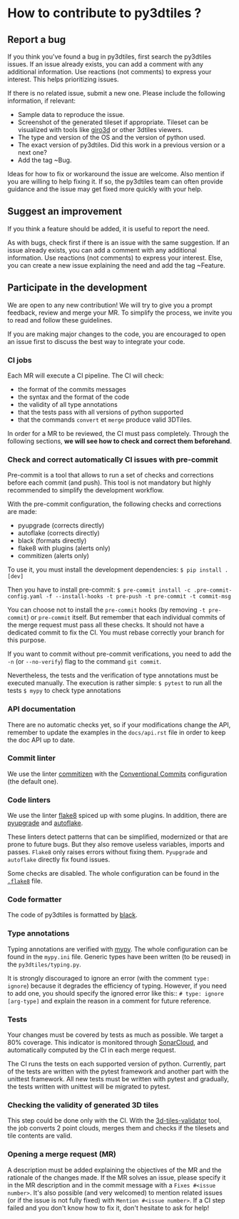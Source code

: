 # How to contribute to py3dtiles ?

## Report a bug

If you think you've found a bug in py3dtiles, first search the py3dtiles issues. If an issue already exists, you can add a comment with any additional information. Use reactions (not comments) to express your interest. This helps prioritizing issues.

If there is no related issue, submit a new one. Please include the following information, if relevant:
- Sample data to reproduce the issue.
- Screenshot of the generated tileset if appropriate. Tileset can be visualized with tools like [giro3d](https://giro3d.org) or other 3dtiles viewers.
- The type and version of the OS and the version of python used.
- The exact version of py3dtiles. Did this work in a previous version or a next one?
- Add the tag ~Bug.

Ideas for how to fix or workaround the issue are welcome. Also mention if you are willing to help fixing it. If so, the py3dtiles team can often provide guidance and the issue may get fixed more quickly with your help.

## Suggest an improvement

If you think a feature should be added, it is useful to report the need.

As with bugs, check first if there is an issue with the same suggestion. If an issue already exists, you can add a comment with any additional information. Use reactions (not comments) to express your interest.
Else, you can create a new issue explaining the need and add the tag ~Feature.

## Participate in the development

We are open to any new contribution! We will try to give you a prompt feedback, review and merge your MR. To simplify the process, we invite you to read and follow these guidelines.

If you are making major changes to the code, you are encouraged to open an issue first to discuss the best way to integrate your code.

### CI jobs

Each MR will execute a CI pipeline. The CI will check:
 - the format of the commits messages
 - the syntax and the format of the code
 - the validity of all type annotations
 - that the tests pass with all versions of python supported
 - that the commands `convert` et `merge` produce valid 3DTiles.

In order for a MR to be reviewed, the CI must pass completely. Through the following sections, **we will see how to check and correct them beforehand**.

### Check and correct automatically CI issues with pre-commit

Pre-commit is a tool that allows to run a set of checks and corrections before each commit (and push). This tool is not mandatory but highly recommended to simplify the development workflow.

With the pre-commit configuration, the following checks and corrections are made:
 - pyupgrade (corrects directly)
 - autoflake (corrects directly)
 - black (formats directly)
 - flake8 with plugins (alerts only)
 - commitizen (alerts only)

To use it, you must install the development dependencies:
`$ pip install .[dev]`

Then you have to install pre-commit:
`$ pre-commit install -c .pre-commit-config.yaml -f --install-hooks -t pre-push -t pre-commit -t commit-msg`

You can choose not to install the `pre-commit` hooks (by removing `-t pre-commit`) or `pre-commit` itself. But remember that each individual commits of the merge request must pass all these checks. It should not have a dedicated commit to fix the CI. You must rebase correctly your branch for this purpose.

If you want to commit without pre-commit verifications, you need to add the `-n` (or `--no-verify`) flag to the command `git commit`.

Nevertheless, the tests and the verification of type annotations must be executed manually. The execution is rather simple:
`$ pytest` to run all the tests
`$ mypy` to check type annotations

### API documentation

There are no automatic checks yet, so if your modifications change the API, remember to update the examples in the `docs/api.rst` file in order to keep the doc API up to date.

### Commit linter

We use the linter [commitizen](https://github.com/commitizen-tools/commitizen) with the [Conventional Commits](https://www.conventionalcommits.org/en/v1.0.0/) configuration (the default one).

### Code linters

We use the linter [flake8](https://flake8.pycqa.org/en/latest/) spiced up with some plugins. In addition, there are [pyupgrade](https://github.com/asottile/pyupgrade) and [autoflake](https://github.com/PyCQA/autoflake).

These linters detect patterns that can be simplified, modernized or that are prone to future bugs. But they also remove useless variables, imports and passes. `Flake8` only raises errors without fixing them. `Pyupgrade` and `autoflake` directly fix found issues.

Some checks are disabled. The whole configuration can be found in the [`.flake8`](./.flake8) file.

### Code formatter

The code of py3dtiles is formatted by [black](https://github.com/ambv/black).

### Type annotations

Typing annotations are verified with [mypy](https://mypy.readthedocs.io/en/stable/). The whole configuration can be found in the `mypy.ini` file. Generic types have been written (to be reused) in the `py3dtiles/typing.py`.

It is strongly discouraged to ignore an error (with the comment `type: ignore`) because it degrades the efficiency of typing. However, if you need to add one, you should specify the ignored error like this:: `# type: ignore [arg-type]` and explain the reason in a comment for future reference.

### Tests

Your changes must be covered by tests as much as possible. We target a 80% coverage. This indicator is monitored through [SonarCloud](https://sonarcloud.io/summary/new_code?id=Oslandia_py3dtiles), and automatically computed by the CI in each merge request.

The CI runs the tests on each supported version of python. Currently, part of the tests are written with the pytest framework and another part with the unittest framework. All new tests must be written with pytest and gradually, the tests written with unittest will be migrated to pytest.

### Checking the validity of generated 3D tiles

This step could be done only with the CI. With the [3d-tiles-validator](https://github.com/CesiumGS/3d-tiles-validator) tool, the job converts 2 point clouds, merges them and checks if the tilesets and tile contents are valid.

### Opening a merge request (MR)

A description must be added explaining the objectives of the MR and the rationale of the changes made. If the MR solves an issue, please specify it in the MR description and in the commit message with a `Fixes #<issue number>`. It's also possible (and very welcomed) to mention related issues (or if the issue is not fully fixed) with `Mention #<issue number>`.
If a CI step failed and you don't know how to fix it, don't hesitate to ask for help!
